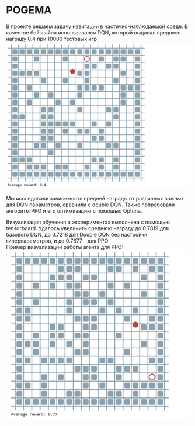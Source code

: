 # POGEMA
В проекте решаем задачу навигации в частично-наблюдаемой среде. В качестве бейзлайна использовался DQN, который выдавал среднюю награду 0.4 при 10000 тестовых игр  
![alt text](image-4.png)

Мы исследовали зависимость средней награды от различных важных для DQN параметров, сравнили с double DQN. Также попробовали алгоритм PPO и его оптимизацию с помощью Optuna.  

Визуализация обучения в экспериментах выполнена с помощью tensorboard. Удалось увеличить среднюю награду до 0.7819 для базового DQN, до 0.7218 для Double DQN без настройки гиперпараметров, и до 0.7677 - для PPO  
Пример визуализации работы агента для PPO:
![alt text](image.png)

